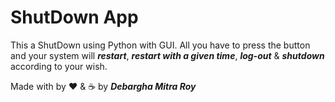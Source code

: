 # ShutDown App

This a ShutDown using Python with GUI. All you have to press the button and your system will ***restart***, ***restart with a given time***, ***log-out*** & ***shutdown*** according to your wish.

Made with by ❤️ & ☕ by ***Debargha Mitra Roy***